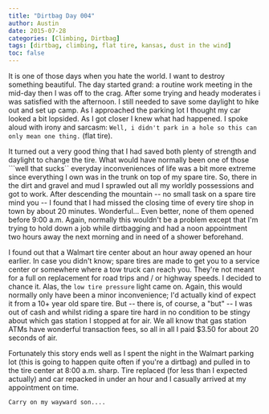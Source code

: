 ```yaml
---
title: "Dirtbag Day 004"
author: Austin
date: 2015-07-28
categories: [Climbing, Dirtbag]
tags: [dirtbag, climbing, flat tire, kansas, dust in the wind]
toc: false
---
```

It is one of those days when you hate the world.  I want to destroy something beautiful.  The day started grand:  a routine work meeting in the mid-day then I was off to the crag.  After some trying and heady moderates i was satisfied with the afternoon.  I still needed to save some daylight to hike out and set up camp.  As I approached the parking lot I thought my car looked a bit lopsided.  As I got closer I knew what had happened.  I spoke aloud with irony and sarcasm:  ```Well, i didn't park in a hole so this can only mean one thing.``` (flat tire).

It turned out a very good thing that I had saved both plenty of strength and daylight to change the tire.  What would have normally been one of those ```well that sucks`` everyday inconveniences of life was a bit more extreme since everything I own was in the trunk on top of my spare tire.  So, there in the dirt and gravel and mud I sprawled out all my worldly possessions and got to work.  After descending the mountain -- no small task on a spare tire mind you -- I found that I had missed the closing time of every tire shop in town by about 20 minutes.  Wonderful...  Even better, none of them opened before 9:00 a.m.  Again, normally this wouldn't be a problem except that I'm trying to hold down a job while dirtbagging and had a noon appointment two hours away the next morning and in need of a shower beforehand.

I found out that a Walmart tire center about an hour away opened an hour earlier.  In case you didn't know; spare tires are made to get you to a service center or somewhere where a tow truck can reach you.  They're not meant for a full on replacement for road trips and / or highway speeds.  I decided to chance it.  Alas, the ```low tire pressure``` light came on.  Again, this would normally only have been a minor inconvenience; I'd actually kind of expect it from a 10+ year old spare tire.  But -- there is, of course, a "but" -- I was out of cash and whilst riding a spare tire hard in no condition to be stingy about which gas station I stopped at for air.  We all know that gas station ATMs have wonderful transaction fees, so all in all I paid $3.50 for about 20 seconds of air.

Fortunately this story ends well as I spent the night in the Walmart parking lot (this is going to happen quite often if you're a dirtbag) and pulled in to the tire center at 8:00 a.m. sharp.  Tire replaced (for less than I expected actually) and car repacked in under an hour and I casually arrived at my appointment on time.

```
Carry on my wayward son....
```
